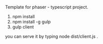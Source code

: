 Template for phaser - typescript project.

1. npm install
2. npm install -g gulp
3. gulp client

you can serve it by typing node dist/client.js .